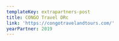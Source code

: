 ```yaml
---
templateKey: extrapartners-post
title: CONGO Travel DRc
link: 'https://congotravelandtours.com/'
yearPartner: 2019
---
```

